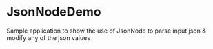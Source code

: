 # JsonNodeDemo
Sample application to show the use of JsonNode to parse input json & modify any of the json values
